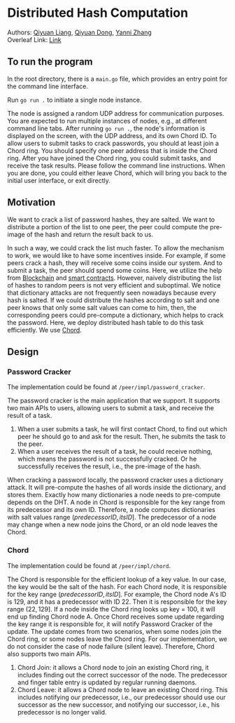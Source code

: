 # Distributed Hash Computation

Authors: [Qiyuan Liang](https://github.com/IYuan505), [Qiyuan Dong](https://github.com/akaqyd), [Yanni Zhang](https://github.com/YanniZhangYZ)<br>
Overleaf Link: [Link](https://www.overleaf.com/project/639f1a97a9ac119914c1a0e3)

## To run the program
In the root directory, there is a `main.go` file, which provides an entry point for the command line interface. 

Run `go run .` to initiate a single node instance. 

The node is assigned a random UDP address for communication purposes. You are expected to run multiple instances of nodes, e.g., at different command line tabs. After running `go run .`, the node's information is displayed on the screen, with the UDP address, and its own Chord ID. To allow users to submit tasks to crack passwords, you should at least join a Chord ring. You should specify one peer address that is inside the Chord ring. After you have joined the Chord ring, you could submit tasks, and receive the task results. Please follow the command line instructions. When you are done, you could either leave Chord, which will bring you back to the initial user interface, or exit directly.

## Motivation
We want to crack a list of password hashes, they are salted. We want to distribute a portion of the list to one peer, the peer could compute the pre-image of the hash and return the result back to us.

In such a way, we could crack the list much faster. To allow the mechanism to work, we would like to have some incentives inside. For example, if some peers crack a hash, they will receive some coins inside our system. And to submit a task, the peer should spend some coins. Here, we utilize the help from [Blockchain](https://en.wikipedia.org/wiki/Blockchain) and [smart contracts](https://en.wikipedia.org/wiki/Smart_contract). However, naively distributing the list of hashes to random peers is not very efficient and suboptimal. We notice that dictionary attacks are not frequently seen nowadays because every hash is salted. If we could distribute the hashes according to salt and one peer knows that only some salt values can come to him, then, the corresponding peers could pre-compute a dictionary, which helps to crack the password. Here, we deploy distributed hash table to do this task efficiently. We use [Chord](https://en.wikipedia.org/wiki/Chord_(peer-to-peer)).

## Design
### Password Cracker
The implementation could be found at `/peer/impl/password_cracker`.

The password cracker is the main application that we support. It supports two main APIs to users, allowing users to submit a task, and receive the result of a task. 
1. When a user submits a task, he will first contact Chord, to find out which peer he should go to and ask for the result. Then, he submits the task to the peer. 
2. When a user receives the result of a task, he could receive nothing, which means the password is not successfully cracked. Or he successfully receives the result, i.e., the pre-image of the hash.

When cracking a password locally, the password cracker uses a dictionary attack. It will pre-compute the hashes of all words inside the dictionary, and stores them. Exactly how many dictionaries a node needs to pre-compute depends on the DHT. A node in Chord is responsible for the key range from its predecessor and its own ID. Therefore, a node computes dictionaries with salt values range $(predecessor ID, its ID]$. The predecessor of a node may change when a new node joins the Chord, or an old node leaves the Chord.

### Chord
The implementation could be found at `/peer/impl/chord`.

The Chord is responsible for the efficient lookup of a key value. In our case, the key would be the salt of the hash. For each Chord node, it is responsible for the key range $(predecessor ID, its ID]$. For example, the Chord node A's ID is 129, and it has a predecessor with ID 22. Then it is responsible for the key range $(22, 129]$. If a node inside the Chord ring looks up key = 100, it will end up finding Chord node A. Once Chord receives some update regarding the key range it is responsible for, it will notify Password Cracker of the update. The update comes from two scenarios, when some nodes join the Chord ring, or some nodes leave the Chord ring. For our implementation, we do not consider the case of node failure (silent leave). Therefore, Chord also supports two main APIs.
1. Chord Join: it allows a Chord node to join an existing Chord ring, it includes finding out the correct successor of the node. The predecessor and finger table entry is updated by regular running daemons.
2. Chord Leave: it allows a Chord node to leave an existing Chord ring. This includes notifying our predecessor, i.e., our predecessor should use our successor as the new successor, and notifying our successor, i.e., his predecessor is no longer valid.
